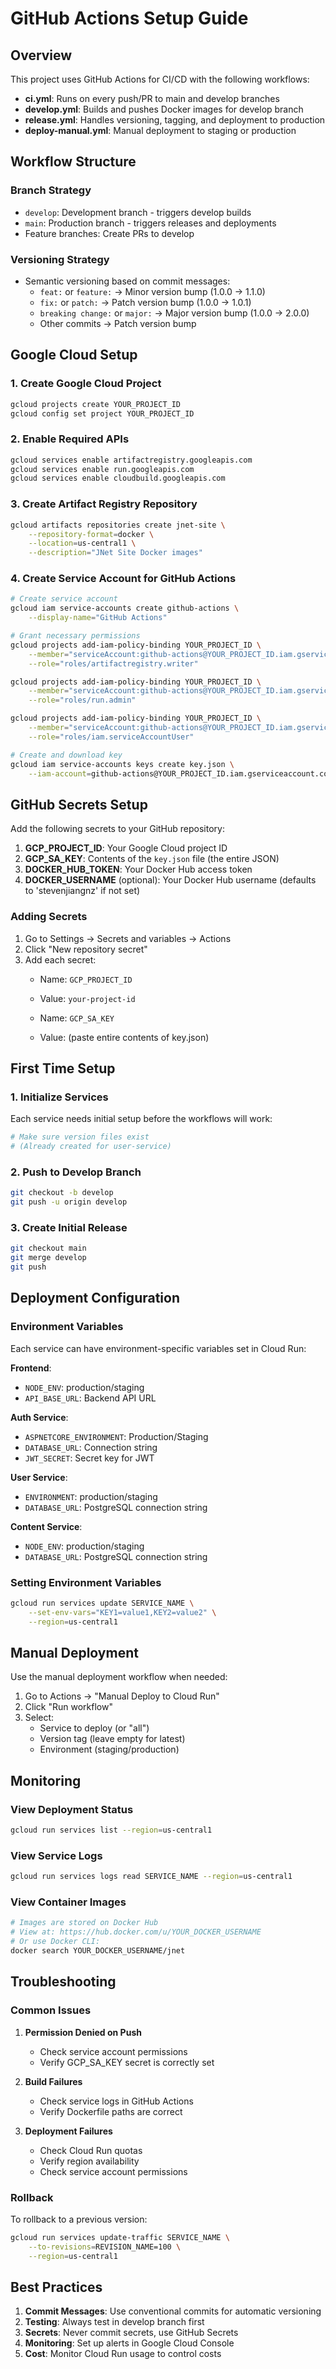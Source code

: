 # GitHub Actions Setup Guide

## Overview

This project uses GitHub Actions for CI/CD with the following workflows:
- **ci.yml**: Runs on every push/PR to main and develop branches
- **develop.yml**: Builds and pushes Docker images for develop branch
- **release.yml**: Handles versioning, tagging, and deployment to production
- **deploy-manual.yml**: Manual deployment to staging or production

## Workflow Structure

### Branch Strategy
- `develop`: Development branch - triggers develop builds
- `main`: Production branch - triggers releases and deployments
- Feature branches: Create PRs to develop

### Versioning Strategy
- Semantic versioning based on commit messages:
  - `feat:` or `feature:` → Minor version bump (1.0.0 → 1.1.0)
  - `fix:` or `patch:` → Patch version bump (1.0.0 → 1.0.1)
  - `breaking change:` or `major:` → Major version bump (1.0.0 → 2.0.0)
  - Other commits → Patch version bump

## Google Cloud Setup

### 1. Create Google Cloud Project
```bash
gcloud projects create YOUR_PROJECT_ID
gcloud config set project YOUR_PROJECT_ID
```

### 2. Enable Required APIs
```bash
gcloud services enable artifactregistry.googleapis.com
gcloud services enable run.googleapis.com
gcloud services enable cloudbuild.googleapis.com
```

### 3. Create Artifact Registry Repository
```bash
gcloud artifacts repositories create jnet-site \
    --repository-format=docker \
    --location=us-central1 \
    --description="JNet Site Docker images"
```

### 4. Create Service Account for GitHub Actions
```bash
# Create service account
gcloud iam service-accounts create github-actions \
    --display-name="GitHub Actions"

# Grant necessary permissions
gcloud projects add-iam-policy-binding YOUR_PROJECT_ID \
    --member="serviceAccount:github-actions@YOUR_PROJECT_ID.iam.gserviceaccount.com" \
    --role="roles/artifactregistry.writer"

gcloud projects add-iam-policy-binding YOUR_PROJECT_ID \
    --member="serviceAccount:github-actions@YOUR_PROJECT_ID.iam.gserviceaccount.com" \
    --role="roles/run.admin"

gcloud projects add-iam-policy-binding YOUR_PROJECT_ID \
    --member="serviceAccount:github-actions@YOUR_PROJECT_ID.iam.gserviceaccount.com" \
    --role="roles/iam.serviceAccountUser"

# Create and download key
gcloud iam service-accounts keys create key.json \
    --iam-account=github-actions@YOUR_PROJECT_ID.iam.gserviceaccount.com
```

## GitHub Secrets Setup

Add the following secrets to your GitHub repository:

1. **GCP_PROJECT_ID**: Your Google Cloud project ID
2. **GCP_SA_KEY**: Contents of the `key.json` file (the entire JSON)
3. **DOCKER_HUB_TOKEN**: Your Docker Hub access token
4. **DOCKER_USERNAME** (optional): Your Docker Hub username (defaults to 'stevenjiangnz' if not set)

### Adding Secrets
1. Go to Settings → Secrets and variables → Actions
2. Click "New repository secret"
3. Add each secret:
   - Name: `GCP_PROJECT_ID`
   - Value: `your-project-id`
   
   - Name: `GCP_SA_KEY`
   - Value: (paste entire contents of key.json)

## First Time Setup

### 1. Initialize Services
Each service needs initial setup before the workflows will work:

```bash
# Make sure version files exist
# (Already created for user-service)
```

### 2. Push to Develop Branch
```bash
git checkout -b develop
git push -u origin develop
```

### 3. Create Initial Release
```bash
git checkout main
git merge develop
git push
```

## Deployment Configuration

### Environment Variables
Each service can have environment-specific variables set in Cloud Run:

**Frontend**:
- `NODE_ENV`: production/staging
- `API_BASE_URL`: Backend API URL

**Auth Service**:
- `ASPNETCORE_ENVIRONMENT`: Production/Staging
- `DATABASE_URL`: Connection string
- `JWT_SECRET`: Secret key for JWT

**User Service**:
- `ENVIRONMENT`: production/staging
- `DATABASE_URL`: PostgreSQL connection string

**Content Service**:
- `NODE_ENV`: production/staging
- `DATABASE_URL`: PostgreSQL connection string

### Setting Environment Variables
```bash
gcloud run services update SERVICE_NAME \
    --set-env-vars="KEY1=value1,KEY2=value2" \
    --region=us-central1
```

## Manual Deployment

Use the manual deployment workflow when needed:
1. Go to Actions → "Manual Deploy to Cloud Run"
2. Click "Run workflow"
3. Select:
   - Service to deploy (or "all")
   - Version tag (leave empty for latest)
   - Environment (staging/production)

## Monitoring

### View Deployment Status
```bash
gcloud run services list --region=us-central1
```

### View Service Logs
```bash
gcloud run services logs read SERVICE_NAME --region=us-central1
```

### View Container Images
```bash
# Images are stored on Docker Hub
# View at: https://hub.docker.com/u/YOUR_DOCKER_USERNAME
# Or use Docker CLI:
docker search YOUR_DOCKER_USERNAME/jnet
```

## Troubleshooting

### Common Issues

1. **Permission Denied on Push**
   - Check service account permissions
   - Verify GCP_SA_KEY secret is correctly set

2. **Build Failures**
   - Check service logs in GitHub Actions
   - Verify Dockerfile paths are correct

3. **Deployment Failures**
   - Check Cloud Run quotas
   - Verify region availability
   - Check service account permissions

### Rollback
To rollback to a previous version:
```bash
gcloud run services update-traffic SERVICE_NAME \
    --to-revisions=REVISION_NAME=100 \
    --region=us-central1
```

## Best Practices

1. **Commit Messages**: Use conventional commits for automatic versioning
2. **Testing**: Always test in develop branch first
3. **Secrets**: Never commit secrets, use GitHub Secrets
4. **Monitoring**: Set up alerts in Google Cloud Console
5. **Cost**: Monitor Cloud Run usage to control costs